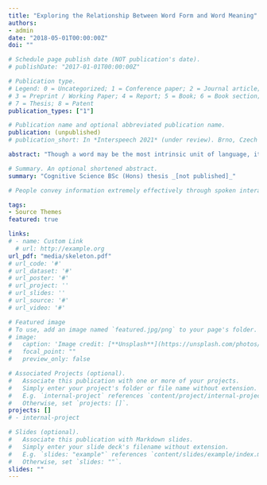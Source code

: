 ```yaml
---
title: "Exploring the Relationship Between Word Form and Word Meaning"
authors:
- admin
date: "2018-05-01T00:00:00Z"
doi: ""

# Schedule page publish date (NOT publication's date).
# publishDate: "2017-01-01T00:00:00Z"

# Publication type.
# Legend: 0 = Uncategorized; 1 = Conference paper; 2 = Journal article;
# 3 = Preprint / Working Paper; 4 = Report; 5 = Book; 6 = Book section;
# 7 = Thesis; 8 = Patent
publication_types: ["1"]

# Publication name and optional abbreviated publication name.
publication: (unpublished)
# publication_short: In *Interspeech 2021* (under review). Brno, Czech Republic

abstract: "Though a word may be the most intrinsic unit of language, it can be separated into 2 distinct components - form and meaning. The goal of this thesis is to explore how these 2 components are related, firstly by quantifying the form-meaning relationship itself though the use of statistical analysis, and secondly by examining potential explanations for such a relationship from a cultural evolution perspective by simulating language acquisition. The first strand of this thesis reveals that the form-meaning relationship is extremely arbitrary but more complex that reported in previous research, highlights potential flaws in previous methodologies, and provides direction for future work. The second strand of this thesis presents experimental and theoretical evidence which suggests that such arbitrariness may facilitate both language acquisition and use, thus providing partial explanation for the high degree of arbitrariness in the form-meaning relationship."

# Summary. An optional shortened abstract.
summary: "Cognitive Science BSc (Hons) thesis _[not published]_"

# People convey information extremely effectively through spoken interaction using multiple channels of information transmission - the lexical channel of *what* is said, and the non-lexical channel of *how* it is said. We propose studying human perception of spoken communication as a means to better understand how information is encoded across these channels, focusing on the question  What characteristics of communicative context affect listener's expectations of speech?. "

tags:
- Source Themes
featured: true

links:
# - name: Custom Link
  # url: http://example.org
url_pdf: "media/skeleton.pdf"
# url_code: '#'
# url_dataset: '#'
# url_poster: '#'
# url_project: ''
# url_slides: ''
# url_source: '#'
# url_video: '#'

# Featured image
# To use, add an image named `featured.jpg/png` to your page's folder.
# image:
#   caption: 'Image credit: [**Unsplash**](https://unsplash.com/photos/pLCdAaMFLTE)'
#   focal_point: ""
#   preview_only: false

# Associated Projects (optional).
#   Associate this publication with one or more of your projects.
#   Simply enter your project's folder or file name without extension.
#   E.g. `internal-project` references `content/project/internal-project/index.md`.
#   Otherwise, set `projects: []`.
projects: []
# - internal-project

# Slides (optional).
#   Associate this publication with Markdown slides.
#   Simply enter your slide deck's filename without extension.
#   E.g. `slides: "example"` references `content/slides/example/index.md`.
#   Otherwise, set `slides: ""`.
slides: ""
---
```


<!-- {{% callout note %}}
Click the *Cite* button above to demo the feature to enable visitors to import publication metadata into their reference management software.
{{% /callout %}} -->

<!-- {{% callout note %}}
Create your slides in Markdown - click the *Slides* button to check out the example.
{{% /callout %}} -->

<!-- Supplementary notes can be added here, including [code, math, and images](https://wowchemy.com/docs/writing-markdown-latex/). -->
